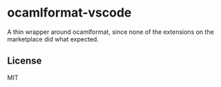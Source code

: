 # ocamlformat-vscode

A thin wrapper around ocamlformat, since none of the extensions on the marketplace
did what expected.

## License

MIT
